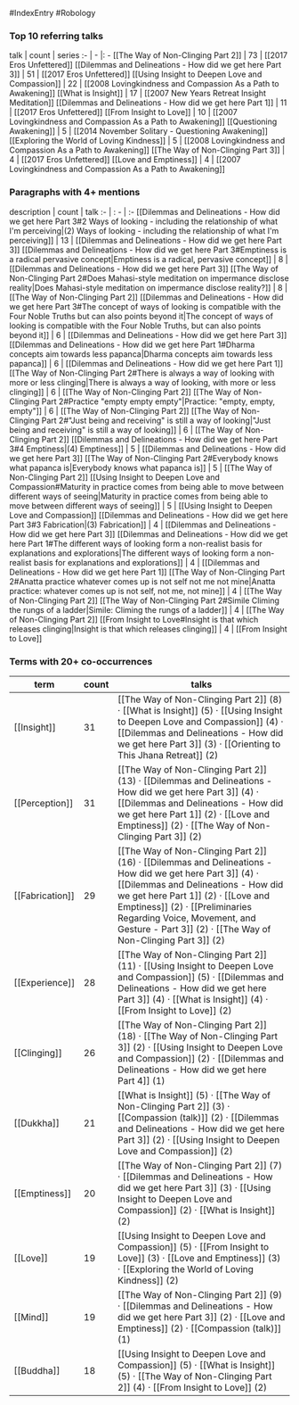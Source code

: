 #IndexEntry #Robology

### Top 10 referring talks
talk | count | series
:- | - |: -
[[The Way of Non-Clinging Part 2]] | 73 | [[2017 Eros Unfettered]]
[[Dilemmas and Delineations - How did we get here Part 3]] | 51 | [[2017 Eros Unfettered]]
[[Using Insight to Deepen Love and Compassion]] | 22 | [[2008 Lovingkindness and Compassion As a Path to Awakening]]
[[What is Insight]] | 17 | [[2007 New Years Retreat Insight Meditation]]
[[Dilemmas and Delineations - How did we get here Part 1]] | 11 | [[2017 Eros Unfettered]]
[[From Insight to Love]] | 10 | [[2007 Lovingkindness and Compassion As a Path to Awakening]]
[[Questioning Awakening]] | 5 | [[2014 November Solitary - Questioning Awakening]]
[[Exploring the World of Loving Kindness]] | 5 | [[2008 Lovingkindness and Compassion As a Path to Awakening]]
[[The Way of Non-Clinging Part 3]] | 4 | [[2017 Eros Unfettered]]
[[Love and Emptiness]] | 4 | [[2007 Lovingkindness and Compassion As a Path to Awakening]]

### Paragraphs with 4+ mentions
description | count | talk
:- | : - | :-
[[Dilemmas and Delineations - How did we get here Part 3#2 Ways of looking - including the relationship of what I'm perceiving\|(2) Ways of looking - including the relationship of what I'm perceiving]] | 13 | [[Dilemmas and Delineations - How did we get here Part 3]]
[[Dilemmas and Delineations - How did we get here Part 3#Emptiness is a radical pervasive concept\|Emptiness is a radical, pervasive concept]] | 8 | [[Dilemmas and Delineations - How did we get here Part 3]]
[[The Way of Non-Clinging Part 2#Does Mahasi-style meditation on impermance disclose reality\|Does Mahasi-style meditation on impermance disclose reality?]] | 8 | [[The Way of Non-Clinging Part 2]]
[[Dilemmas and Delineations - How did we get here Part 3#The concept of ways of looking is compatible with the Four Noble Truths but can also points beyond it\|The concept of ways of looking is compatible with the Four Noble Truths, but can also points beyond it]] | 6 | [[Dilemmas and Delineations - How did we get here Part 3]]
[[Dilemmas and Delineations - How did we get here Part 1#Dharma concepts aim towards less papanca\|Dharma concepts aim towards less papanca]] | 6 | [[Dilemmas and Delineations - How did we get here Part 1]]
[[The Way of Non-Clinging Part 2#There is always a way of looking with more or less clinging\|There is always a way of looking, with more or less clinging]] | 6 | [[The Way of Non-Clinging Part 2]]
[[The Way of Non-Clinging Part 2#Practice "empty empty empty"\|Practice: "empty, empty, empty"]] | 6 | [[The Way of Non-Clinging Part 2]]
[[The Way of Non-Clinging Part 2#"Just being and receiving" is still a way of looking\|"Just being and receiving" is still a way of looking]] | 6 | [[The Way of Non-Clinging Part 2]]
[[Dilemmas and Delineations - How did we get here Part 3#4 Emptiness\|(4) Emptiness]] | 5 | [[Dilemmas and Delineations - How did we get here Part 3]]
[[The Way of Non-Clinging Part 2#Everybody knows what papanca is\|Everybody knows what papanca is]] | 5 | [[The Way of Non-Clinging Part 2]]
[[Using Insight to Deepen Love and Compassion#Maturity in practice comes from being able to move between different ways of seeing\|Maturity in practice comes from being able to move between different ways of seeing]] | 5 | [[Using Insight to Deepen Love and Compassion]]
[[Dilemmas and Delineations - How did we get here Part 3#3 Fabrication\|(3) Fabrication]] | 4 | [[Dilemmas and Delineations - How did we get here Part 3]]
[[Dilemmas and Delineations - How did we get here Part 1#The different ways of looking form a non-realist basis for explanations and explorations\|The different ways of looking form a non-realist basis for explanations and explorations]] | 4 | [[Dilemmas and Delineations - How did we get here Part 1]]
[[The Way of Non-Clinging Part 2#Anatta practice whatever comes up is not self not me not mine\|Anatta practice: whatever comes up is not self, not me, not mine]] | 4 | [[The Way of Non-Clinging Part 2]]
[[The Way of Non-Clinging Part 2#Simile Climing the rungs of a ladder\|Simile: Climing the rungs of a ladder]] | 4 | [[The Way of Non-Clinging Part 2]]
[[From Insight to Love#Insight is that which releases clinging\|Insight is that which releases clinging]] | 4 | [[From Insight to Love]]

### Terms with 20+ co-occurrences
term | count | talks
-|-|-
[[Insight]] | 31 | <span class="counts">[[The Way of Non-Clinging Part 2]] (8) · [[What is Insight]] (5) · [[Using Insight to Deepen Love and Compassion]] (4) · [[Dilemmas and Delineations - How did we get here Part 3]] (3) · [[Orienting to This Jhana Retreat]] (2)</span> 
[[Perception]] | 31 | <span class="counts">[[The Way of Non-Clinging Part 2]] (13) · [[Dilemmas and Delineations - How did we get here Part 3]] (4) · [[Dilemmas and Delineations - How did we get here Part 1]] (2) · [[Love and Emptiness]] (2) · [[The Way of Non-Clinging Part 3]] (2)</span> 
[[Fabrication]] | 29 | <span class="counts">[[The Way of Non-Clinging Part 2]] (16) · [[Dilemmas and Delineations - How did we get here Part 3]] (4) · [[Dilemmas and Delineations - How did we get here Part 1]] (2) · [[Love and Emptiness]] (2) · [[Preliminaries Regarding Voice, Movement, and Gesture - Part 3]] (2) · [[The Way of Non-Clinging Part 3]] (2)</span> 
[[Experience]] | 28 | <span class="counts">[[The Way of Non-Clinging Part 2]] (11) · [[Using Insight to Deepen Love and Compassion]] (5) · [[Dilemmas and Delineations - How did we get here Part 3]] (4) · [[What is Insight]] (4) · [[From Insight to Love]] (2)</span> 
[[Clinging]] | 26 | <span class="counts">[[The Way of Non-Clinging Part 2]] (18) · [[The Way of Non-Clinging Part 3]] (2) · [[Using Insight to Deepen Love and Compassion]] (2) · [[Dilemmas and Delineations - How did we get here Part 4]] (1)</span> 
[[Dukkha]] | 21 | <span class="counts">[[What is Insight]] (5) · [[The Way of Non-Clinging Part 2]] (3) · [[Compassion (talk)]] (2) · [[Dilemmas and Delineations - How did we get here Part 3]] (2) · [[Using Insight to Deepen Love and Compassion]] (2)</span> 
[[Emptiness]] | 20 | <span class="counts">[[The Way of Non-Clinging Part 2]] (7) · [[Dilemmas and Delineations - How did we get here Part 3]] (3) · [[Using Insight to Deepen Love and Compassion]] (2) · [[What is Insight]] (2)</span> 
[[Love]] | 19 | <span class="counts">[[Using Insight to Deepen Love and Compassion]] (5) · [[From Insight to Love]] (3) · [[Love and Emptiness]] (3) · [[Exploring the World of Loving Kindness]] (2)</span> 
[[Mind]] | 19 | <span class="counts">[[The Way of Non-Clinging Part 2]] (9) · [[Dilemmas and Delineations - How did we get here Part 3]] (2) · [[Love and Emptiness]] (2) · [[Compassion (talk)]] (1)</span> 
[[Buddha]] | 18 | <span class="counts">[[Using Insight to Deepen Love and Compassion]] (5) · [[What is Insight]] (5) · [[The Way of Non-Clinging Part 2]] (4) · [[From Insight to Love]] (2)</span> 

